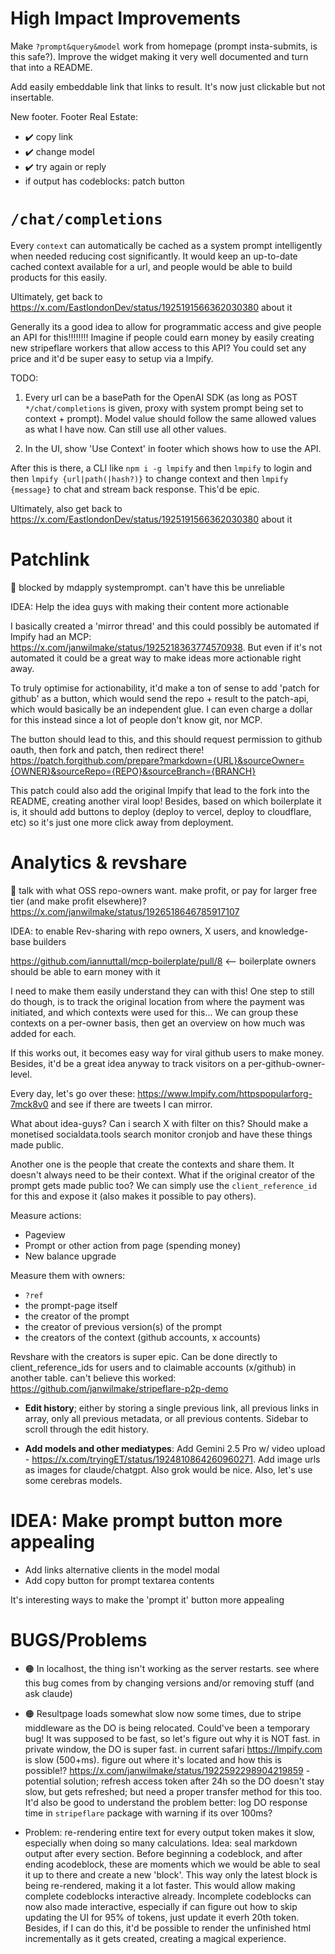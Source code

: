 # High Impact Improvements

Make `?prompt&query&model` work from homepage (prompt insta-submits, is this safe?). Improve the widget making it very well documented and turn that into a README.

Add easily embeddable link that links to result. It's now just clickable but not insertable.

New footer. Footer Real Estate:

- ✔️ copy link
- ✔️ change model
- ✔️ try again or reply
- if output has codeblocks: patch button

# `/chat/completions`

Every `context` can automatically be cached as a system prompt intelligently when needed reducing cost significantly. It would keep an up-to-date cached context available for a url, and people would be able to build products for this easily.

Ultimately, get back to https://x.com/EastlondonDev/status/1925191566362030380 about it

Generally its a good idea to allow for programmatic access and give people an API for this!!!!!!!! Imagine if people could earn money by easily creating new stripeflare workers that allow access to this API? You could set any price and it'd be super easy to setup via a lmpify.

TODO:

1. Every url can be a basePath for the OpenAI SDK (as long as POST `*/chat/completions` is given, proxy with system prompt being set to context + prompt). Model value should follow the same allowed values as what I have now. Can still use all other values.

2. In the UI, show 'Use Context' in footer which shows how to use the API.

After this is there, a CLI like `npm i -g lmpify` and then `lmpify` to login and then `lmpify {url|path(|hash?)}` to change context and then `lmpify {message}` to chat and stream back response. This'd be epic.

Ultimately, also get back to https://x.com/EastlondonDev/status/1925191566362030380 about it

# Patchlink

🛑 blocked by mdapply systemprompt. can't have this be unreliable

IDEA: Help the idea guys with making their content more actionable

I basically created a 'mirror thread' and this could possibly be automated if lmpify had an MCP: https://x.com/janwilmake/status/1925218363774570938. But even if it's not automated it could be a great way to make ideas more actionable right away.

To truly optimise for actionability, it'd make a ton of sense to add 'patch for github' as a button, which would send the repo + result to the patch-api, which would basically be an independent glue. I can even charge a dollar for this instead since a lot of people don't know git, nor MCP.

The button should lead to this, and this should request permission to github oauth, then fork and patch, then redirect there! https://patch.forgithub.com/prepare?markdown={URL}&sourceOwner={OWNER}&sourceRepo={REPO}&sourceBranch={BRANCH}

This patch could also add the original lmpify that lead to the fork into the README, creating another viral loop! Besides, based on which boilerplate it is, it should add buttons to deploy (deploy to vercel, deploy to cloudflare, etc) so it's just one more click away from deployment.

# Analytics & revshare

🛑 talk with what OSS repo-owners want. make profit, or pay for larger free tier (and make profit elsewhere)? https://x.com/janwilmake/status/1926518646785917107

IDEA: to enable Rev-sharing with repo owners, X users, and knowledge-base builders

https://github.com/iannuttall/mcp-boilerplate/pull/8 <-- boilerplate owners should be able to earn money with it

I need to make them easily understand they can with this! One step to still do though, is to track the original location from where the payment was initiated, and which contexts were used for this... We can group these contexts on a per-owner basis, then get an overview on how much was added for each.

If this works out, it becomes easy way for viral github users to make money. Besides, it'd be a great idea anyway to track visitors on a per-github-owner-level.

Every day, let's go over these: https://www.lmpify.com/httpspopularforg-7mck8v0 and see if there are tweets I can mirror.

What about idea-guys? Can i search X with filter on this? Should make a monetised socialdata.tools search monitor cronjob and have these things made public.

Another one is the people that create the contexts and share them. It doesn't always need to be their context. What if the original creator of the prompt gets made public too? We can simply use the `client_reference_id` for this and expose it (also makes it possible to pay others).

Measure actions:

- Pageview
- Prompt or other action from page (spending money)
- New balance upgrade

Measure them with owners:

- `?ref`
- the prompt-page itself
- the creator of the prompt
- the creator of previous version(s) of the prompt
- the creators of the context (github accounts, x accounts)

Revshare with the creators is super epic. Can be done directly to client_reference_ids for users and to claimable accounts (x/github) in another table. can't believe this worked: https://github.com/janwilmake/stripeflare-p2p-demo

- **Edit history**; either by storing a single previous link, all previous links in array, only all previous metadata, or all previous contents. Sidebar to scroll through the edit history.

- **Add models and other mediatypes**: Add Gemini 2.5 Pro w/ video upload - https://x.com/tryingET/status/1924810864260960271. Add image urls as images for claude/chatgpt. Also grok would be nice. Also, let's use some cerebras models.

# IDEA: Make prompt button more appealing

- Add links alternative clients in the model modal
- Add copy button for prompt textarea contents

It's interesting ways to make the 'prompt it' button more appealing

# BUGS/Problems

- 🟠 In localhost, the thing isn't working as the server restarts. see where this bug comes from by changing versions and/or removing stuff (and ask claude)

- 🟠 Resultpage loads somewhat slow now some times, due to stripe middleware as the DO is being relocated. Could've been a temporary bug! It was supposed to be fast, so let's figure out why it is NOT fast. in private window, the DO is super fast. in current safari https://lmpify.com is slow (500+ms). figure out where it's located and how this is possible!? https://x.com/janwilmake/status/1922592298904219859 - potential solution; refresh access token after 24h so the DO doesn't stay slow, but gets refreshed; but need a proper transfer method for this too. It'd also be good to understand the problem better: log DO response time in `stripeflare` package with warning if its over 100ms?

- Problem: re-rendering entire text for every output token makes it slow, especially when doing so many calculations. Idea: seal markdown output after every section. Before beginning a codeblock, and after ending acodeblock, these are moments which we would be able to seal it up to there and create a new 'block'. This way only the latest block is being re-rendered, making it a lot faster. This would allow making complete codeblocks interactive already. Incomplete codeblocks can now also made interactive, especially if can figure out how to skip updating the UI for 95% of tokens, just update it everh 20th token. Besides, if I can do this, it'd be possible to render the unfinished html incrementally as it gets created, creating a magical experience.
